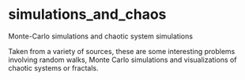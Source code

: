 # simulations_and_chaos

Monte-Carlo simulations and chaotic system simulations

Taken from a variety of sources, these are some interesting problems
involving random walks, Monte Carlo simulations and visualizations of
chaotic systems or fractals.

